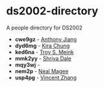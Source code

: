 # ds2002-directory
 
A people directory for DS2002
 
- **cwe9gz** - [ Anthony Jiang](people/cwe9gz/)
- **dyd6mg** - [ Kira Chung](people/dyd6mg/)
- **ked6na** - [ Troy S. Meink](people/ked6na/)
- **mmk2yy** - [ Shriya Dale](people/mmk2yy/)
- **mqy3wj** - [](people/mqy3wj/)
- **nem2p** - [ Neal Magee](people/nem2p/)
- **usp4pg** - [ Vincent Zhang](people/usp4pg/)
